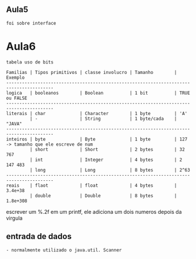 ## Aula5

    foi sobre interface

# Aula6

    tabela uso de bits

```
Familias | Tipos primitivos | classe involucro | Tamanho        | Exemplo
----------------------------------------------------------------------------------------
logica   | booleanos        | Boolean          | 1 bit          | TRUE ou FALSE
----------------------------------------------------------------------------------------
literais | char             | Character        | 1 byte         | 'A'
         | -                | String           | 1 byte/cada    | "JAVA"
----------------------------------------------------------------------------------------
inteiros | byte             | Byte             | 1 byte         | 127 -> tamanho que ele escreve de num
         | short            | Short            | 2 bytes        | 32 767
         | int              | Integer          | 4 bytes        | 2 147 483
         | long             | Long             | 8 bytes        | 2^63
----------------------------------------------------------------------------------------
reais    | flaot            | float            | 4 bytes        | 3.4e+38
         | double           | Double           | 8 bytes        | 1.8e+308
```

escrever um %.2f em um printf, ele adiciona um dois numeros depois da virgula

## entrada de dados

    - normalmente utilizado o java.util. Scanner
